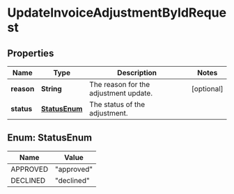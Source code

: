 

# UpdateInvoiceAdjustmentByIdRequest


## Properties

| Name | Type | Description | Notes |
|------------ | ------------- | ------------- | -------------|
|**reason** | **String** | The reason for the adjustment update. |  [optional] |
|**status** | [**StatusEnum**](#StatusEnum) | The status of the adjustment. |  |



## Enum: StatusEnum

| Name | Value |
|---- | -----|
| APPROVED | &quot;approved&quot; |
| DECLINED | &quot;declined&quot; |



